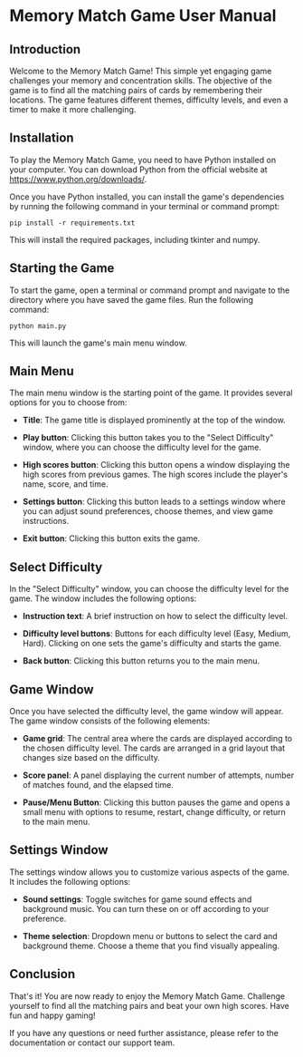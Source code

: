 # Memory Match Game User Manual

## Introduction

Welcome to the Memory Match Game! This simple yet engaging game challenges your memory and concentration skills. The objective of the game is to find all the matching pairs of cards by remembering their locations. The game features different themes, difficulty levels, and even a timer to make it more challenging.

## Installation

To play the Memory Match Game, you need to have Python installed on your computer. You can download Python from the official website at https://www.python.org/downloads/.

Once you have Python installed, you can install the game's dependencies by running the following command in your terminal or command prompt:

```
pip install -r requirements.txt
```

This will install the required packages, including tkinter and numpy.

## Starting the Game

To start the game, open a terminal or command prompt and navigate to the directory where you have saved the game files. Run the following command:

```
python main.py
```

This will launch the game's main menu window.

## Main Menu

The main menu window is the starting point of the game. It provides several options for you to choose from:

- **Title**: The game title is displayed prominently at the top of the window.

- **Play button**: Clicking this button takes you to the "Select Difficulty" window, where you can choose the difficulty level for the game.

- **High scores button**: Clicking this button opens a window displaying the high scores from previous games. The high scores include the player's name, score, and time.

- **Settings button**: Clicking this button leads to a settings window where you can adjust sound preferences, choose themes, and view game instructions.

- **Exit button**: Clicking this button exits the game.

## Select Difficulty

In the "Select Difficulty" window, you can choose the difficulty level for the game. The window includes the following options:

- **Instruction text**: A brief instruction on how to select the difficulty level.

- **Difficulty level buttons**: Buttons for each difficulty level (Easy, Medium, Hard). Clicking on one sets the game's difficulty and starts the game.

- **Back button**: Clicking this button returns you to the main menu.

## Game Window

Once you have selected the difficulty level, the game window will appear. The game window consists of the following elements:

- **Game grid**: The central area where the cards are displayed according to the chosen difficulty level. The cards are arranged in a grid layout that changes size based on the difficulty.

- **Score panel**: A panel displaying the current number of attempts, number of matches found, and the elapsed time.

- **Pause/Menu Button**: Clicking this button pauses the game and opens a small menu with options to resume, restart, change difficulty, or return to the main menu.

## Settings Window

The settings window allows you to customize various aspects of the game. It includes the following options:

- **Sound settings**: Toggle switches for game sound effects and background music. You can turn these on or off according to your preference.

- **Theme selection**: Dropdown menu or buttons to select the card and background theme. Choose a theme that you find visually appealing.

## Conclusion

That's it! You are now ready to enjoy the Memory Match Game. Challenge yourself to find all the matching pairs and beat your own high scores. Have fun and happy gaming!

If you have any questions or need further assistance, please refer to the documentation or contact our support team.